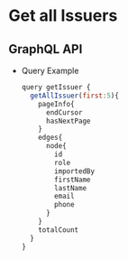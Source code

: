 
# Get all Issuers

## GraphQL API

- Query Example
  ```javascript
  query getIssuer {
    getAllIssuer(first:5){
      pageInfo{
        endCursor
        hasNextPage
      }
      edges{
        node{
          id
          role
          importedBy
          firstName
          lastName
          email
          phone
        }
      }
      totalCount
    }
  }
  ```
